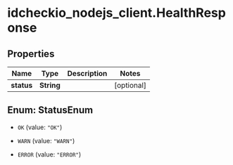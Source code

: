 # idcheckio_nodejs_client.HealthResponse

## Properties
Name | Type | Description | Notes
------------ | ------------- | ------------- | -------------
**status** | **String** |  | [optional] 


<a name="StatusEnum"></a>
## Enum: StatusEnum


* `OK` (value: `"OK"`)

* `WARN` (value: `"WARN"`)

* `ERROR` (value: `"ERROR"`)




